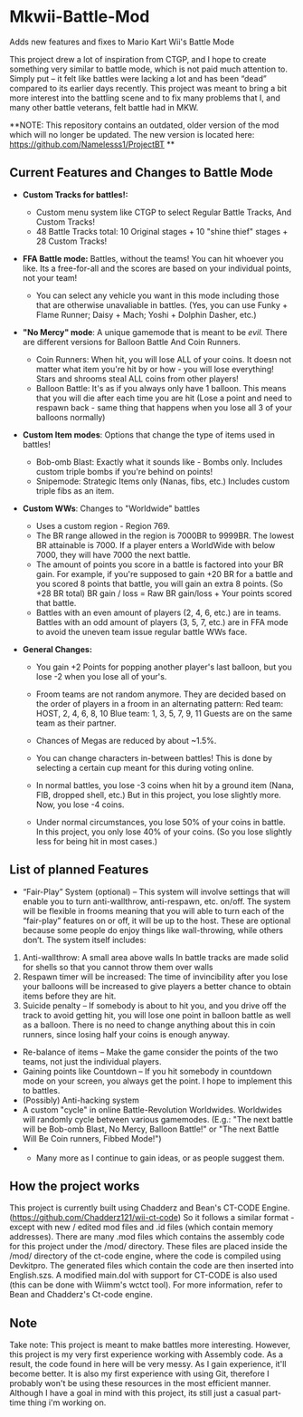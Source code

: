 # Mkwii-Battle-Mod
Adds new features and fixes to Mario Kart Wii's Battle Mode

This project drew a lot of inspiration from CTGP, and I hope to create something very similar to battle mode, which is not paid much attention to. Simply put – it felt like battles were lacking a lot and has been “dead” compared to its earlier days recently. This project was meant to bring a bit more interest into the battling scene and to fix many problems that I, and many other battle veterans, felt battle had in MKW. 

**NOTE: This repository contains an outdated, older version of the mod which will no longer be updated. The new version is located here: https://github.com/Namelesss1/ProjectBT **



## Current Features and Changes to Battle Mode

* **Custom Tracks for battles!:** 
  * Custom menu system like CTGP to select Regular Battle Tracks, And Custom Tracks!
  * 48 Battle Tracks total: 10 Original stages + 10 "shine thief" stages + 28 Custom Tracks!

* **FFA Battle mode:** Battles, without the teams! You can hit whoever you like. Its a free-for-all and the scores are based on your
  individual points, not your team!
  * You can select any vehicle you want in this mode including those that are otherwise unavaliable in battles.
    (Yes, you can use Funky + Flame Runner; Daisy + Mach; Yoshi + Dolphin Dasher, etc.)
  
* **"No Mercy" mode**: A unique gamemode that is meant to be *evil.* There are different versions for Balloon Battle And
  Coin Runners. 
  * Coin Runners: When hit, you will lose ALL of your coins. It doesn not matter what item you're hit by or how - you will lose
    everything! Stars and shrooms steal ALL coins from other players!
  * Balloon Battle: It's as if you always only have 1 balloon. This means that you will die after each time you are hit 
    (Lose a point and need to respawn back - same thing that happens when you lose all 3 of your balloons normally)
    
* **Custom Item modes**: Options that change the type of items used in battles!
  * Bob-omb Blast: Exactly what it sounds like - Bombs only. Includes custom triple bombs if you're behind on points!
  * Snipemode: Strategic Items only (Nanas, fibs, etc.) Includes custom triple fibs as an item.
  
* **Custom WWs**: Changes to "Worldwide" battles
  * Uses a custom region - Region 769.
  * The BR range allowed in the region is 7000BR to 9999BR. The lowest BR attainable is 7000. If a player enters a WorldWide
    with below 7000, they will have 7000 the next battle. 
  * The amount of points you score in a battle is factored into your BR gain. For example, if you're supposed to gain +20 BR for a
    battle and you scored 8 points that battle, you will gain an extra 8 points. (So +28 BR total)
    BR gain / loss = Raw BR gain/loss + Your points scored that battle.
  * Battles with an even amount of players (2, 4, 6, etc.) are in teams. Battles with an odd amount of players
    (3, 5, 7, etc.) are in FFA mode to avoid the uneven team issue regular battle WWs face.
    
 * **General Changes:** 
 
   * You gain +2 Points for popping another player's last balloon, but you lose -2 when you lose all of your's. 
   
   * Froom teams are not random anymore. They are decided based on the order of players in a froom in an alternating pattern:
     Red team: HOST, 2, 4, 6, 8, 10
     Blue team: 1, 3, 5, 7, 9, 11
     Guests are on the same team as their partner.
   
   * Chances of Megas are reduced by about ~1.5%.
   
   * You can change characters in-between battles! This is done by selecting a certain cup meant for this
     during voting online. 
     
   * In normal battles, you lose -3 coins when hit by a ground item (Nana, FIB, dropped shell, etc.) But in this project, you lose
     slightly more. Now, you lose -4 coins. 
     
   * Under normal circumstances, you lose 50% of your coins in battle. In this project, you only lose 40% of your coins. (So you lose
     slightly less for being hit in most cases.)


## List of planned Features
*	“Fair-Play” System (optional) – This system will involve settings that will enable you to turn anti-wallthrow, anti-respawn, etc. on/off. The system will be flexible in frooms meaning that you will able to turn each of the “fair-play” features on or off, it will be up to the host. These are optional because some people do enjoy things like wall-throwing, while others don’t. The system itself includes:
  1.	Anti-wallthrow: A small area above walls In battle tracks are made solid for shells so that you cannot throw them over walls
  1.	Respawn timer will be increased: The time of invincibility after you lose your balloons will be increased to give players a better       chance to obtain items before they are hit. 
  1.	Suicide penalty – If somebody is about to hit you, and you drive off the track to avoid getting hit, you will lose one point in     balloon battle as well as a balloon. There is no need to change anything about this in coin runners, since losing half your coins is     enough anyway.
*	Re-balance of items – Make the game consider the points of the two teams, not just the individual players.
*	Gaining points like Countdown – If you hit somebody in countdown mode on your screen, you always get the point. I hope to implement this to battles.
*	(Possibly) Anti-hacking system
* A custom "cycle" in online Battle-Revolution Worldwides. Worldwides will randomly cycle between various gamemodes. (E.g.: "The next battle will be Bob-omb Blast, No Mercy, Balloon Battle!" or "The next Battle Will Be Coin runners, Fibbed Mode!")
* + Many more as I continue to gain ideas, or as people suggest them.


## How the project works

This project is currently built using Chadderz and Bean's CT-CODE Engine. (https://github.com/Chadderz121/wii-ct-code) So it follows
a similar format - except with new / edited mod files and .id files (which contain memory addresses).
There are many .mod files which contains the assembly code for this project under the /mod/ directory. These files are placed 
inside the /mod/ directory of the ct-code engine, where the code is compiled using Devkitpro. The generated files which contain
the code are then inserted into English.szs. A modified main.dol with support for CT-CODE is also used (this can be done with
Wiimm's wctct tool). For more information, refer to Bean and Chadderz's Ct-code engine. 

## Note
Take note: This project is meant to make battles more interesting. However, this project is my very first experience working with Assembly code. As a result, the code found in here will be very messy. As I gain experience, it'll become better. It is also my first experience with using Git, therefore I probably won't be using these resources in the most efficient manner. Although I have a goal in
mind with this project, its still just a casual part-time thing i'm working on.
